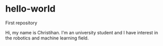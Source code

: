 # hello-world
First repository

Hi, my name is Christihan. I'm an university student and I have interest in the robotics and machine learning field.

